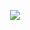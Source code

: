 <p align="center">
<img src="https://readme-typing-svg.herokuapp.com?size=22&duration=5000&color=bbb9fa&width=500&lines=Hello%2C+I'm+Denise+M%C3%BCller;Information+Systems+student;Aiming+to+become+a+software+developer">
</p>

